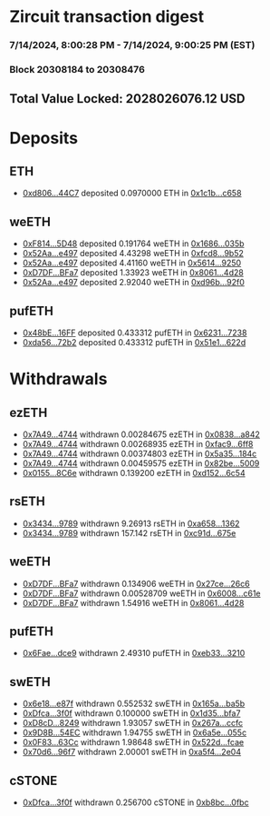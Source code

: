 # Zircuit transaction digest
### 7/14/2024, 8:00:28 PM - 7/14/2024, 9:00:25 PM (EST)
### Block 20308184 to 20308476

## Total Value Locked: 2028026076.12 USD

# Deposits
## ETH
- [0xd806...44C7](https://etherscan.io/address/0xd80674b8E1Abd8EBd43C5D636ECC60AE13d844C7) deposited 0.0970000 ETH in [0x1c1b...c658](https://etherscan.io/tx/0xd80674b8E1Abd8EBd43C5D636ECC60AE13d844C7)
## weETH
- [0xF814...5D48](https://etherscan.io/address/0xF814B686a429a1276F26eCBc280b209766A05D48) deposited 0.191764 weETH in [0x1686...035b](https://etherscan.io/tx/0xF814B686a429a1276F26eCBc280b209766A05D48)
- [0x52Aa...e497](https://etherscan.io/address/0x52Aa899454998Be5b000Ad077a46Bbe360F4e497) deposited 4.43298 weETH in [0xfcd8...9b52](https://etherscan.io/tx/0x52Aa899454998Be5b000Ad077a46Bbe360F4e497)
- [0x52Aa...e497](https://etherscan.io/address/0x52Aa899454998Be5b000Ad077a46Bbe360F4e497) deposited 4.41160 weETH in [0x5614...9250](https://etherscan.io/tx/0x52Aa899454998Be5b000Ad077a46Bbe360F4e497)
- [0xD7DF...BFa7](https://etherscan.io/address/0xD7DF7E085214743530afF339aFC420c7c720BFa7) deposited 1.33923 weETH in [0x8061...4d28](https://etherscan.io/tx/0xD7DF7E085214743530afF339aFC420c7c720BFa7)
- [0x52Aa...e497](https://etherscan.io/address/0x52Aa899454998Be5b000Ad077a46Bbe360F4e497) deposited 2.92040 weETH in [0xd96b...92f0](https://etherscan.io/tx/0x52Aa899454998Be5b000Ad077a46Bbe360F4e497)
## pufETH
- [0x48bE...16FF](https://etherscan.io/address/0x48bE79E3235D2e1bF09fB866b20411240b9316FF) deposited 0.433312 pufETH in [0x6231...7238](https://etherscan.io/tx/0x48bE79E3235D2e1bF09fB866b20411240b9316FF)
- [0xda56...72b2](https://etherscan.io/address/0xda560802CF31b7E98221207bd1b0E7378C5372b2) deposited 0.433312 pufETH in [0x51e1...622d](https://etherscan.io/tx/0xda560802CF31b7E98221207bd1b0E7378C5372b2)
# Withdrawals
## ezETH
- [0x7A49...4744](https://etherscan.io/address/0x7A493Be5c2ce014cD049Bf178a1ac0Db1B434744) withdrawn 0.00284675 ezETH in [0x0838...a842](https://etherscan.io/tx/0x7A493Be5c2ce014cD049Bf178a1ac0Db1B434744)
- [0x7A49...4744](https://etherscan.io/address/0x7A493Be5c2ce014cD049Bf178a1ac0Db1B434744) withdrawn 0.00268935 ezETH in [0xfac9...6ff8](https://etherscan.io/tx/0x7A493Be5c2ce014cD049Bf178a1ac0Db1B434744)
- [0x7A49...4744](https://etherscan.io/address/0x7A493Be5c2ce014cD049Bf178a1ac0Db1B434744) withdrawn 0.00374803 ezETH in [0x5a35...184c](https://etherscan.io/tx/0x7A493Be5c2ce014cD049Bf178a1ac0Db1B434744)
- [0x7A49...4744](https://etherscan.io/address/0x7A493Be5c2ce014cD049Bf178a1ac0Db1B434744) withdrawn 0.00459575 ezETH in [0x82be...5009](https://etherscan.io/tx/0x7A493Be5c2ce014cD049Bf178a1ac0Db1B434744)
- [0x0155...8C6e](https://etherscan.io/address/0x01556D2fD94F9C2C41911a51f61F9670850b8C6e) withdrawn 0.139200 ezETH in [0xd152...6c54](https://etherscan.io/tx/0x01556D2fD94F9C2C41911a51f61F9670850b8C6e)
## rsETH
- [0x3434...9789](https://etherscan.io/address/0x34349c5569e7B846c3558961552D2202760A9789) withdrawn 9.26913 rsETH in [0xa658...1362](https://etherscan.io/tx/0x34349c5569e7B846c3558961552D2202760A9789)
- [0x3434...9789](https://etherscan.io/address/0x34349c5569e7B846c3558961552D2202760A9789) withdrawn 157.142 rsETH in [0xc91d...675e](https://etherscan.io/tx/0x34349c5569e7B846c3558961552D2202760A9789)
## weETH
- [0xD7DF...BFa7](https://etherscan.io/address/0xD7DF7E085214743530afF339aFC420c7c720BFa7) withdrawn 0.134906 weETH in [0x27ce...26c6](https://etherscan.io/tx/0xD7DF7E085214743530afF339aFC420c7c720BFa7)
- [0xD7DF...BFa7](https://etherscan.io/address/0xD7DF7E085214743530afF339aFC420c7c720BFa7) withdrawn 0.00528709 weETH in [0x6008...c61e](https://etherscan.io/tx/0xD7DF7E085214743530afF339aFC420c7c720BFa7)
- [0xD7DF...BFa7](https://etherscan.io/address/0xD7DF7E085214743530afF339aFC420c7c720BFa7) withdrawn 1.54916 weETH in [0x8061...4d28](https://etherscan.io/tx/0xD7DF7E085214743530afF339aFC420c7c720BFa7)
## pufETH
- [0x6Fae...dce9](https://etherscan.io/address/0x6Fae86071A913D66BbC3B10857581370D653dce9) withdrawn 2.49310 pufETH in [0xeb33...3210](https://etherscan.io/tx/0x6Fae86071A913D66BbC3B10857581370D653dce9)
## swETH
- [0x6e18...e87f](https://etherscan.io/address/0x6e189cfa95A9907093013a34454382845EeFe87f) withdrawn 0.552532 swETH in [0x165a...ba5b](https://etherscan.io/tx/0x6e189cfa95A9907093013a34454382845EeFe87f)
- [0xDfca...3f0f](https://etherscan.io/address/0xDfca8a9793AFA30207743Efd7Ba923fA367f3f0f) withdrawn 0.100000 swETH in [0x1d35...bfa7](https://etherscan.io/tx/0xDfca8a9793AFA30207743Efd7Ba923fA367f3f0f)
- [0xD8cD...8249](https://etherscan.io/address/0xD8cDa9267282D8167c0bcc0A4346d3B87BE78249) withdrawn 1.93057 swETH in [0x267a...ccfc](https://etherscan.io/tx/0xD8cDa9267282D8167c0bcc0A4346d3B87BE78249)
- [0x9D8B...54EC](https://etherscan.io/address/0x9D8B913d20472d72a6263CeAfEcB0ACb758554EC) withdrawn 1.94755 swETH in [0x6a5e...055c](https://etherscan.io/tx/0x9D8B913d20472d72a6263CeAfEcB0ACb758554EC)
- [0x0F83...63Cc](https://etherscan.io/address/0x0F83d9b7acDcd1921fEef04eeA57E2C2bDaf63Cc) withdrawn 1.98648 swETH in [0x522d...fcae](https://etherscan.io/tx/0x0F83d9b7acDcd1921fEef04eeA57E2C2bDaf63Cc)
- [0x70d6...96f7](https://etherscan.io/address/0x70d637cC8d439F5BB20C7A64Fe3CA87a8bd596f7) withdrawn 2.00001 swETH in [0xa5f4...2e04](https://etherscan.io/tx/0x70d637cC8d439F5BB20C7A64Fe3CA87a8bd596f7)
## cSTONE
- [0xDfca...3f0f](https://etherscan.io/address/0xDfca8a9793AFA30207743Efd7Ba923fA367f3f0f) withdrawn 0.256700 cSTONE in [0xb8bc...0fbc](https://etherscan.io/tx/0xDfca8a9793AFA30207743Efd7Ba923fA367f3f0f)
